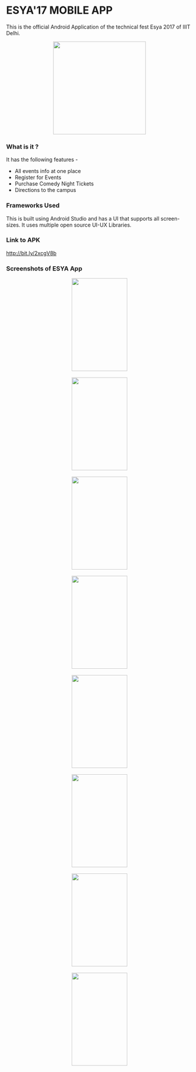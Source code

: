 # ESYA'17 MOBILE APP

This is the official Android Application of the technical fest Esya 2017 of IIIT Delhi.
<p align="center"> <img src="https://github.com/gupta-meghna64/Esya2017-Mobile-App/blob/master/DiscrollView/app/src/main/res/mipmap-xxhdpi/esyalogo.png" width="250" height="250"> </p>

### What is it ?

It has the following features - 
* All events info at one place
* Register for Events
* Purchase Comedy Night Tickets
* Directions to the campus
 
### Frameworks Used 

This is built using Android Studio and has a UI that supports all screen-sizes. It uses multiple open source UI-UX Libraries.
### Link to APK

http://bit.ly/2xcgV8b

### Screenshots of ESYA App
<p align="center">
<img src="https://github.com/gupta-meghna64/Esya2017-Mobile-App/blob/master/Screenshot_2017-09-28-21-20-50-669_com.iiitd.esya.png" width="150" height="250"/>
<br>
<br>
<img src="https://github.com/gupta-meghna64/Esya2017-Mobile-App/blob/master/Screenshot_2017-09-28-21-21-01-485_com.iiitd.esya.png" width="150" height="250"/>
<br>
<br>
<img src="https://github.com/gupta-meghna64/Esya2017-Mobile-App/blob/master/Screenshot_2017-09-28-21-21-29-481_com.iiitd.esya.png" width="150" height="250"/>
<br>
<br>
<img src="https://github.com/gupta-meghna64/Esya2017-Mobile-App/blob/master/Screenshot_2017-09-28-21-21-35-602_com.iiitd.esya.png" width="150" height="250"/>
<br>
<br>
<img src="https://github.com/gupta-meghna64/Esya2017-Mobile-App/blob/master/Screenshot_2017-09-28-21-21-46-480_com.iiitd.esya.png" width="150" height="250"/>
<br>
<br>
<img src="https://github.com/gupta-meghna64/Esya2017-Mobile-App/blob/master/Screenshot_2017-09-28-21-21-54-551_com.iiitd.esya.png" width="150" height="250"/>
<br>
<br>
<img src="https://github.com/gupta-meghna64/Esya2017-Mobile-App/blob/master/Screenshot_2017-09-28-21-22-02-808_com.iiitd.esya.png" width="150" height="250"/>
<br>
<br>
<img src="https://github.com/gupta-meghna64/Esya2017-Mobile-App/blob/master/Screenshot_2017-09-28-21-22-08-127_com.iiitd.esya.png" width="150" height="250"/>
</p>
